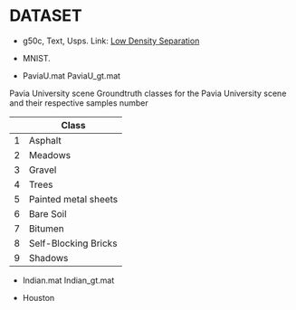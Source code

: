 # DATASET

- g50c, Text, Usps. Link: [Low Density Separation](http://olivier.chapelle.cc/lds/)

- MNIST.

- PaviaU.mat PaviaU_gt.mat

Pavia University scene
Groundtruth classes for the Pavia University scene and their respective samples number

|   | Class                |
|---|----------------------|
| 1 | Asphalt              |
| 2 | Meadows              |
| 3 | Gravel               |
| 4 | Trees                |
| 5 | Painted metal sheets |
| 6 | Bare Soil            |
| 7 | Bitumen              |
| 8 | Self-Blocking Bricks |
| 9 | Shadows              |

- Indian.mat Indian_gt.mat

- Houston